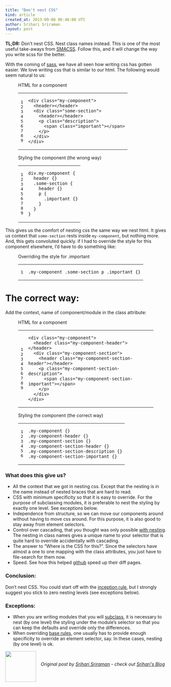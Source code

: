 ```yaml
---
title: "Don't nest CSS"
kind: article
created_at: 2013-09-08 06:46:00 UTC
author: Srihari Sriraman
layout: post
---
```

<p><strong>TL;DR:</strong>  Don&rsquo;t nest CSS. Nest class names instead. This is one of the most useful take-aways from <a href="http://smacss.com">SMACSS</a>.
Follow this, and it will change the way you write scss for the better.</p>

<p>With the coming of <a href="http://sass-lang.com/">sass</a>,  we have all seen how writing css has gotten easier.
We love writing css that is similar to our html. The following would seem natural to us:</p>

<figure class='code'><figcaption><span>HTML for a component</span></figcaption><div class="highlight"><table><tr><td class="gutter"><pre class="line-numbers"><span class='line-number'>1</span>
<span class='line-number'>2</span>
<span class='line-number'>3</span>
<span class='line-number'>4</span>
<span class='line-number'>5</span>
<span class='line-number'>6</span>
<span class='line-number'>7</span>
<span class='line-number'>8</span>
<span class='line-number'>9</span>
</pre></td><td class='code'><pre><code class='html'><span class='line'><span class="nt">&lt;div</span> <span class="na">class=</span><span class="s">&quot;my-component&quot;</span><span class="nt">&gt;</span>
</span><span class='line'>  <span class="nt">&lt;header&gt;&lt;/header&gt;</span>
</span><span class='line'>  <span class="nt">&lt;div</span> <span class="na">class=</span><span class="s">&quot;some-section&quot;</span><span class="nt">&gt;</span>
</span><span class='line'>    <span class="nt">&lt;header&gt;&lt;/header&gt;</span>
</span><span class='line'>    <span class="nt">&lt;p</span> <span class="na">class=</span><span class="s">&quot;description&quot;</span><span class="nt">&gt;</span>
</span><span class='line'>      <span class="nt">&lt;span</span> <span class="na">class=</span><span class="s">&quot;important&quot;</span><span class="nt">&gt;&lt;/span&gt;</span>
</span><span class='line'>    <span class="nt">&lt;/p&gt;</span>
</span><span class='line'>  <span class="nt">&lt;/div&gt;</span>
</span><span class='line'><span class="nt">&lt;/div&gt;</span>
</span></code></pre></td></tr></table></div></figure>




<figure class='code'><figcaption><span>Styling the component (the wrong way)</span></figcaption><div class="highlight"><table><tr><td class="gutter"><pre class="line-numbers"><span class='line-number'>1</span>
<span class='line-number'>2</span>
<span class='line-number'>3</span>
<span class='line-number'>4</span>
<span class='line-number'>5</span>
<span class='line-number'>6</span>
<span class='line-number'>7</span>
<span class='line-number'>8</span>
<span class='line-number'>9</span>
</pre></td><td class='code'><pre><code class='sass'><span class='line'><span class="nt">div</span><span class="nc">.my-component</span> <span class="err">{</span>
</span><span class='line'>  <span class="nt">header</span> <span class="err">{}</span>
</span><span class='line'>  <span class="nc">.some-section</span> <span class="err">{</span>
</span><span class='line'>    <span class="nt">header</span> <span class="err">{}</span>
</span><span class='line'>    <span class="nt">p</span> <span class="err">{</span>
</span><span class='line'>      <span class="nc">.important</span> <span class="err">{}</span>
</span><span class='line'>    <span class="err">}</span>
</span><span class='line'>  <span class="err">}</span>
</span><span class='line'><span class="err">}</span>
</span></code></pre></td></tr></table></div></figure>


<p>This gives us the comfort of nesting css the same way we nest html. It gives us context that
<code>some-section</code> rests inside <code>my-component</code>, but nothing more. And, this gets convoluted quickly. if I had to override the style for this component elsewhere, I&rsquo;d have to do something like:</p>

<figure class='code'><figcaption><span>Overriding the style for .important</span></figcaption><div class="highlight"><table><tr><td class="gutter"><pre class="line-numbers"><span class='line-number'>1</span>
</pre></td><td class='code'><pre><code class='sass'><span class='line'><span class="nc">.my-component</span> <span class="nc">.some-section</span> <span class="nt">p</span> <span class="nc">.important</span> <span class="err">{}</span>
</span></code></pre></td></tr></table></div></figure>


<h1>The correct way:</h1>

<p>Add the context, name of component/module in the class attribute:</p>

<figure class='code'><figcaption><span>HTML for a component</span></figcaption><div class="highlight"><table><tr><td class="gutter"><pre class="line-numbers"><span class='line-number'>1</span>
<span class='line-number'>2</span>
<span class='line-number'>3</span>
<span class='line-number'>4</span>
<span class='line-number'>5</span>
<span class='line-number'>6</span>
<span class='line-number'>7</span>
<span class='line-number'>8</span>
<span class='line-number'>9</span>
</pre></td><td class='code'><pre><code class='html'><span class='line'><span class="nt">&lt;div</span> <span class="na">class=</span><span class="s">&quot;my-component&quot;</span><span class="nt">&gt;</span>
</span><span class='line'>  <span class="nt">&lt;header</span> <span class="na">class=</span><span class="s">&quot;my-component-header&quot;</span><span class="nt">&gt;&lt;/header&gt;</span>
</span><span class='line'>  <span class="nt">&lt;div</span> <span class="na">class=</span><span class="s">&quot;my-component-section&quot;</span><span class="nt">&gt;</span>
</span><span class='line'>    <span class="nt">&lt;header</span> <span class="na">class=</span><span class="s">&quot;my-component-section-header&quot;</span><span class="nt">&gt;&lt;/header&gt;</span>
</span><span class='line'>    <span class="nt">&lt;p</span> <span class="na">class=</span><span class="s">&quot;my-component-section-description&quot;</span><span class="nt">&gt;</span>
</span><span class='line'>      <span class="nt">&lt;span</span> <span class="na">class=</span><span class="s">&quot;my-component-section-important&quot;</span><span class="nt">&gt;&lt;/span&gt;</span>
</span><span class='line'>    <span class="nt">&lt;/p&gt;</span>
</span><span class='line'>  <span class="nt">&lt;/div&gt;</span>
</span><span class='line'><span class="nt">&lt;/div&gt;</span>
</span></code></pre></td></tr></table></div></figure>




<figure class='code'><figcaption><span>Styling the component (the correct way)</span></figcaption><div class="highlight"><table><tr><td class="gutter"><pre class="line-numbers"><span class='line-number'>1</span>
<span class='line-number'>2</span>
<span class='line-number'>3</span>
<span class='line-number'>4</span>
<span class='line-number'>5</span>
<span class='line-number'>6</span>
</pre></td><td class='code'><pre><code class='sass'><span class='line'><span class="nc">.my-component</span> <span class="err">{}</span>
</span><span class='line'><span class="nc">.my-component-header</span> <span class="err">{}</span>
</span><span class='line'><span class="nc">.my-component-section</span> <span class="err">{}</span>
</span><span class='line'><span class="nc">.my-component-section-header</span> <span class="err">{}</span>
</span><span class='line'><span class="nc">.my-component-section-description</span> <span class="err">{}</span>
</span><span class='line'><span class="nc">.my-component-section-important</span> <span class="err">{}</span>
</span></code></pre></td></tr></table></div></figure>


<h3>What does this give us?</h3>

<ul>
<li>All the context that we got in nesting css. Except that the nesting is in the name instead of nested braces that are hard to read.</li>
<li>CSS with minimum specificity so that it is easy to override. For the purpose of subclassing modules, it is preferable to nest the styling by exactly one level. See exceptions below.</li>
<li>Independence from structure, so we can move our components around without having to move css around. For this purpose, it is also good to stay away from element selectors.</li>
<li>Control over cascading, that you thought was only possible <a href="http://37signals.com/svn/posts/3003-css-taking-control-of-the-cascade">with nesting</a>. The nesting in class names gives a unique name to your selector that is quite hard to override accidentally with cascading.</li>
<li>The answer to &ldquo;Where is the CSS for this?&rdquo;. Since the selectors have almost a one to one mapping with the class attributes, you just have to file-search for them now.</li>
<li>Speed. See how this helped <a href="https://speakerdeck.com/jonrohan/githubs-css-performance?slide=11">github</a> speed up their diff pages.</li>
</ul>


<h3>Conclusion:</h3>

<p>Don&rsquo;t nest CSS. You could start off with the <a href="http://thesassway.com/beginner/the-inception-rule">inception rule</a>, but I strongly suggest you stick to zero nesting levels (see exceptions below).</p>

<h3>Exceptions:</h3>

<ul>
<li>When you are writing modules that you will <a href="http://smacss.com/book/type-module#subclassing">subclass</a>, it is necessary to nest (by one level) the styling under the module&rsquo;s selector so that you can keep the defaults and override only the differences.</li>
<li>When overriding <a href="http://smacss.com/book/type-base">base rules</a>, one usually has to provide enough specificity to override an element selector, say. In these cases, nesting (by one level) is ok.</li>
</ul><div class="author">
  <img src="http://nilenso.com/people/srihari-200.png" style="width: 96px; height: 96;">
  <span style="position: absolute; padding: 32px 15px;">
    <i>Original post by <a href="http://twitter.com/">Srihari Sriraman</a> - check out <a href="sriharisriraman.in/">Srihari's Blog</a></i>
  </span>
</div>
